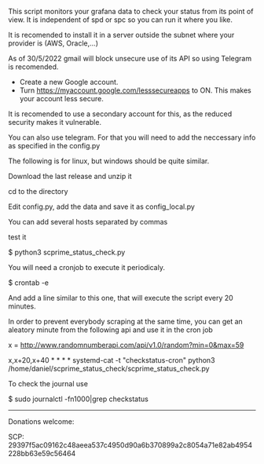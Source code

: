 This script monitors your grafana data to check your status from its point of view. It is independent of spd or spc so you can run it where you like.

It is recomended to install it in a server outside the subnet where your provider is (AWS, Oracle,...)

As of 30/5/2022 gmail will block unsecure use of its API so using Telegram is recomended.

- Create a new Google account.
- Turn https://myaccount.google.com/lesssecureapps to ON. This makes your account less secure.

It is recomended to use a secondary account for this, as the reduced security makes it vulnerable.

You can also use telegram. For that you will need to add the neccessary info as specified in the config.py

The following is for linux, but windows should be quite similar.

Download the last release and unzip it

cd to the directory

Edit config.py, add the data and save it as config_local.py

You can add several hosts separated by commas

test it 

$ python3 scprime_status_check.py

You will need a cronjob to execute it periodicaly.

$ crontab -e

And add a line similar to this one, that will execute the script every 20 minutes.

In order to prevent everybody scraping at the same time, you can get an aleatory minute from the following api and use it in the cron job

x = http://www.randomnumberapi.com/api/v1.0/random?min=0&max=59

x,x+20,x+40 * * * * systemd-cat -t "checkstatus-cron" python3 /home/daniel/scprime_status_check/scprime_status_check.py

To check the journal use

$ sudo journalctl -fn1000|grep checkstatus

----------------------------------------------------------------------------------------------------

Donations welcome:

SCP: 29397f5ac09162c48aeea537c4950d90a6b370899a2c8054a71e82ab4954228bb63e59c56464
